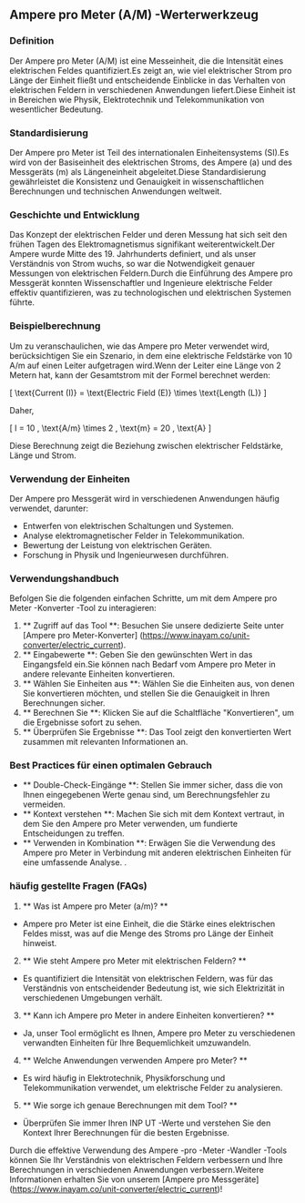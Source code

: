 ## Ampere pro Meter (A/M) -Werterwerkzeug

### Definition
Der Ampere pro Meter (A/M) ist eine Messeinheit, die die Intensität eines elektrischen Feldes quantifiziert.Es zeigt an, wie viel elektrischer Strom pro Länge der Einheit fließt und entscheidende Einblicke in das Verhalten von elektrischen Feldern in verschiedenen Anwendungen liefert.Diese Einheit ist in Bereichen wie Physik, Elektrotechnik und Telekommunikation von wesentlicher Bedeutung.

### Standardisierung
Der Ampere pro Meter ist Teil des internationalen Einheitensystems (SI).Es wird von der Basiseinheit des elektrischen Stroms, des Ampere (a) und des Messgeräts (m) als Längeneinheit abgeleitet.Diese Standardisierung gewährleistet die Konsistenz und Genauigkeit in wissenschaftlichen Berechnungen und technischen Anwendungen weltweit.

### Geschichte und Entwicklung
Das Konzept der elektrischen Felder und deren Messung hat sich seit den frühen Tagen des Elektromagnetismus signifikant weiterentwickelt.Der Ampere wurde Mitte des 19. Jahrhunderts definiert, und als unser Verständnis von Strom wuchs, so war die Notwendigkeit genauer Messungen von elektrischen Feldern.Durch die Einführung des Ampere pro Messgerät konnten Wissenschaftler und Ingenieure elektrische Felder effektiv quantifizieren, was zu technologischen und elektrischen Systemen führte.

### Beispielberechnung
Um zu veranschaulichen, wie das Ampere pro Meter verwendet wird, berücksichtigen Sie ein Szenario, in dem eine elektrische Feldstärke von 10 A/m auf einen Leiter aufgetragen wird.Wenn der Leiter eine Länge von 2 Metern hat, kann der Gesamtstrom mit der Formel berechnet werden:

\[ \text{Current (I)} = \text{Electric Field (E)} \times \text{Length (L)} \]

Daher,

\[ I = 10 \, \text{A/m} \times 2 \, \text{m} = 20 \, \text{A} \]

Diese Berechnung zeigt die Beziehung zwischen elektrischer Feldstärke, Länge und Strom.

### Verwendung der Einheiten
Der Ampere pro Messgerät wird in verschiedenen Anwendungen häufig verwendet, darunter:
- Entwerfen von elektrischen Schaltungen und Systemen.
- Analyse elektromagnetischer Felder in Telekommunikation.
- Bewertung der Leistung von elektrischen Geräten.
- Forschung in Physik und Ingenieurwesen durchführen.

### Verwendungshandbuch
Befolgen Sie die folgenden einfachen Schritte, um mit dem Ampere pro Meter -Konverter -Tool zu interagieren:
1. ** Zugriff auf das Tool **: Besuchen Sie unsere dedizierte Seite unter [Ampere pro Meter-Konverter] (https://www.inayam.co/unit-converter/electric_current).
2. ** Eingabewerte **: Geben Sie den gewünschten Wert in das Eingangsfeld ein.Sie können nach Bedarf vom Ampere pro Meter in andere relevante Einheiten konvertieren.
3. ** Wählen Sie Einheiten aus **: Wählen Sie die Einheiten aus, von denen Sie konvertieren möchten, und stellen Sie die Genauigkeit in Ihren Berechnungen sicher.
4. ** Berechnen Sie **: Klicken Sie auf die Schaltfläche "Konvertieren", um die Ergebnisse sofort zu sehen.
5. ** Überprüfen Sie Ergebnisse **: Das Tool zeigt den konvertierten Wert zusammen mit relevanten Informationen an.

### Best Practices für einen optimalen Gebrauch
- ** Double-Check-Eingänge **: Stellen Sie immer sicher, dass die von Ihnen eingegebenen Werte genau sind, um Berechnungsfehler zu vermeiden.
- ** Kontext verstehen **: Machen Sie sich mit dem Kontext vertraut, in dem Sie den Ampere pro Meter verwenden, um fundierte Entscheidungen zu treffen.
- ** Verwenden in Kombination **: Erwägen Sie die Verwendung des Ampere pro Meter in Verbindung mit anderen elektrischen Einheiten für eine umfassende Analyse.
.

### häufig gestellte Fragen (FAQs)

1. ** Was ist Ampere pro Meter (a/m)? **
- Ampere pro Meter ist eine Einheit, die die Stärke eines elektrischen Feldes misst, was auf die Menge des Stroms pro Länge der Einheit hinweist.

2. ** Wie steht Ampere pro Meter mit elektrischen Feldern? **
- Es quantifiziert die Intensität von elektrischen Feldern, was für das Verständnis von entscheidender Bedeutung ist, wie sich Elektrizität in verschiedenen Umgebungen verhält.

3. ** Kann ich Ampere pro Meter in andere Einheiten konvertieren? **
- Ja, unser Tool ermöglicht es Ihnen, Ampere pro Meter zu verschiedenen verwandten Einheiten für Ihre Bequemlichkeit umzuwandeln.

4. ** Welche Anwendungen verwenden Ampere pro Meter? **
- Es wird häufig in Elektrotechnik, Physikforschung und Telekommunikation verwendet, um elektrische Felder zu analysieren.

5. ** Wie sorge ich genaue Berechnungen mit dem Tool? **
- Überprüfen Sie immer Ihren INP UT -Werte und verstehen Sie den Kontext Ihrer Berechnungen für die besten Ergebnisse.

Durch die effektive Verwendung des Ampere -pro -Meter -Wandler -Tools können Sie Ihr Verständnis von elektrischen Feldern verbessern und Ihre Berechnungen in verschiedenen Anwendungen verbessern.Weitere Informationen erhalten Sie von unserem [Ampere pro Messgeräte] (https://www.inayam.co/unit-converter/electric_current)!